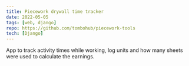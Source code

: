 ```yaml
---
title: Piecework drywall time tracker
date: 2022-05-05
tags: [web, django]
repo: https://github.com/tombohub/piecework-tools
tech: [Django]
---
```


App to track activity times while working, log units and how many sheets were used to calculate the earnings.
